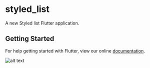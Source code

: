 # styled_list

A new Styled list Flutter application.


## Getting Started

For help getting started with Flutter, view our online
[documentation](https://flutter.io/).

![alt text](https://github.com/zmqgithub/styled_list/blob/master/example_image.png)
